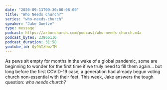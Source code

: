 ```yaml
---
date: "2020-09-13T09:30:00-08:00"
title: "Who Needs Church?"
series: "who-needs-church"
speaker: "Jake Goetze"
type: message
podcast: https://arborchurch.com/podcast/who-needs-church.m4a
podcast_bytes: 23866116
podcast_duration: 31:58
youtube_id: Qy9hIzhwzTM
---
```


As pews sit empty for months in the wake of a global pandemic, some are beginning to wonder for the first time if we truly need to fill them again... but long before the first COVID-19 case, a generation had already begun voting church non-essential with their feet. This week, Jake answers the tough question: *who needs church?*
